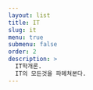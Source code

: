 ```yaml
---
layout: list
title: IT
slug: it
menu: true
submenu: false
order: 2
description: >
  IT학개론. 
  IT의 모든것을 파헤쳐본다.
---
```

